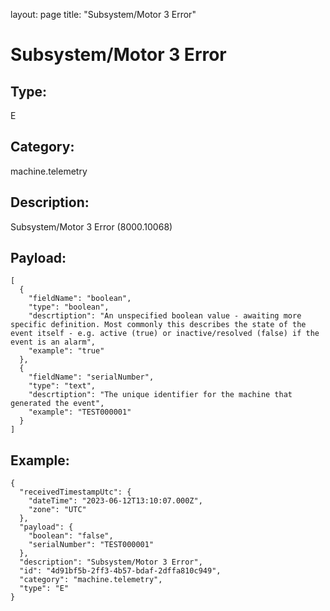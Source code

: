 layout: page
title: "Subsystem/Motor 3 Error"

# Subsystem/Motor 3 Error

## Type:

E

## Category:

machine.telemetry

## Description: 

Subsystem/Motor 3 Error (8000.10068)

## Payload:

```
[
  {
    "fieldName": "boolean",
    "type": "boolean",
    "descrtiption": "An unspecified boolean value - awaiting more specific definition. Most commonly this describes the state of the event itself - e.g. active (true) or inactive/resolved (false) if the event is an alarm",
    "example": "true"
  },
  {
    "fieldName": "serialNumber",
    "type": "text",
    "descrtiption": "The unique identifier for the machine that generated the event",
    "example": "TEST000001"
  }
]
```

## Example:

```
{
  "receivedTimestampUtc": {
    "dateTime": "2023-06-12T13:10:07.000Z",
    "zone": "UTC"
  },
  "payload": {
    "boolean": "false",
    "serialNumber": "TEST000001"
  },
  "description": "Subsystem/Motor 3 Error",
  "id": "4d91bf5b-2ff3-4b57-bdaf-2dffa810c949",
  "category": "machine.telemetry",
  "type": "E"
}
```
